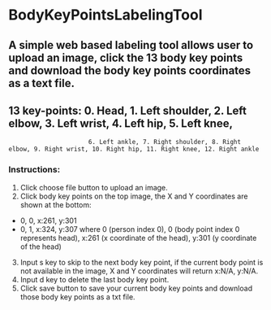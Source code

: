 # BodyKeyPointsLabelingTool
## A simple web based labeling tool allows user to upload an image, click the 13 body key points and download the body key points coordinates as a text file.
## 13 key-points: 0. Head, 1. Left shoulder, 2. Left elbow, 3. Left wrist, 4. Left hip, 5. Left knee,
                          6. Left ankle, 7. Right shoulder, 8. Right elbow, 9. Right wrist, 10. Right hip, 11. Right knee, 12. Right ankle
### Instructions:
1. Click choose file button to upload an image.
2. Click body key points on the top image, the X and Y coordinates are shown at the bottom:
  *  0, 0, x:261, y:301
  *  0, 1, x:324, y:307
  where 0 (person index 0), 0 (body point index 0 represents head), x:261 (x coordinate of the head), y:301 (y coordinate of the head)
3. Input s key to skip to the next body key point, if the current body point is not available in the image, X and Y coordinates will return x:N/A, y:N/A.
4. Input d key to delete the last body key point.
5. Click save button to save your current body key points and download those body key points as a txt file.
